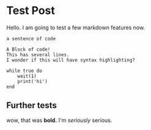 # Test Post
Hello. I am going to test a few markdown features now.

`a sentence of code`

```
A Block of code!
This has several lines.
I wonder if this will have syntax highlighting?

while true do
	wait(1)
	print('hi')
end
```

## Further tests

wow, that was **bold.**
I'm *seriously* serious.